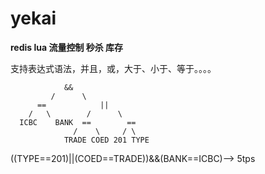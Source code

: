 # yekai
**redis lua 流量控制 秒杀 库存**



支持表达式语法，并且，或，大于、小于、等于。。。。

```
            &&           
         /      \         
      ==            ||     
    /   \        /      \    
  ICBC    BANK  ==        == 
              /    \     / \ 
            TRADE COED 201 TYPE

```
((TYPE==201)||(COED==TRADE))&&(BANK==ICBC)--> 5tps